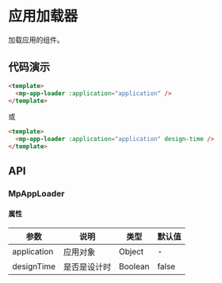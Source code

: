 # 应用加载器

加载应用的组件。

## 代码演示

```html
<template>
  <mp-app-loader :application="application" />
</template>
```

或

```html
<template>
  <mp-app-loader :application="application" design-time />
</template>
```

## API

### MpAppLoader

#### 属性

| 参数        | 说明         | 类型    | 默认值 |
| ----------- | ------------ | ------- | ------ |
| application | 应用对象     | Object  | -      |
| designTime  | 是否是设计时 | Boolean | false  |
